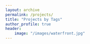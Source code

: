 ```yaml
---
layout: archive
permalink: /projects/
title: "Projects by Tags"
author_profile: true
header: 
    image: "/images/waterfront.jpg"
---
```

